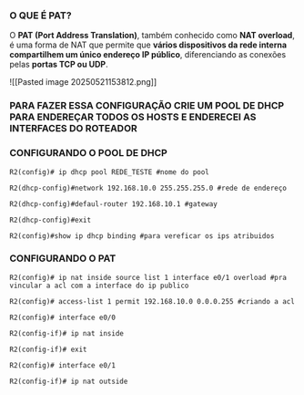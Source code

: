 
### O QUE É  PAT?

O **PAT (Port Address Translation)**, também conhecido como **NAT overload**, é uma forma de NAT que permite que **vários dispositivos da rede interna compartilhem um único endereço IP público**, diferenciando as conexões pelas **portas TCP ou UDP**.

![[Pasted image 20250521153812.png]]

### PARA FAZER ESSA CONFIGURAÇÃO CRIE UM POOL DE DHCP PARA ENDEREÇAR TODOS OS HOSTS E ENDERECEI AS INTERFACES DO ROTEADOR


### CONFIGURANDO O POOL DE DHCP

```
R2(config)# ip dhcp pool REDE_TESTE #nome do pool

R2(dhcp-config)#network 192.168.10.0 255.255.255.0 #rede de endereço

R2(dhcp-config)#defaul-router 192.168.10.1 #gateway

R2(dhcp-config)#exit

R2(config)#show ip dhcp binding #para vereficar os ips atribuidos
```

### CONFIGURANDO O PAT

```
R2(config)# ip nat inside source list 1 interface e0/1 overload #pra vincular a acl com a interface do ip publico

R2(config)# access-list 1 permit 192.168.10.0 0.0.0.255 #criando a acl

R2(config)# interface e0/0

R2(config-if)# ip nat inside

R2(config-if)# exit

R2(config)# interface e0/1

R2(config-if)# ip nat outside
```

